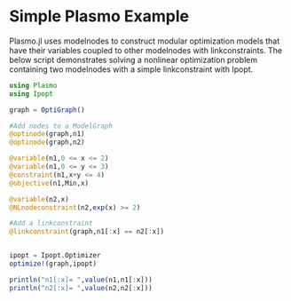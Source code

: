 # Simple Plasmo Example

Plasmo.jl uses modelnodes to construct modular optimization models that have their variables coupled to other modelnodes with linkconstraints.
The below script demonstrates solving a nonlinear optimization problem containing two modelnodes with a simple linkconstraint with Ipopt.

```julia
using Plasmo
using Ipopt

graph = OptiGraph()

#Add nodes to a ModelGraph
@optinode(graph,n1)
@optinode(graph,n2)

@variable(n1,0 <= x <= 2)
@variable(n1,0 <= y <= 3)
@constraint(n1,x+y <= 4)
@objective(n1,Min,x)

@variable(n2,x)
@NLnodeconstraint(n2,exp(x) >= 2)

#Add a linkconstraint
@linkconstraint(graph,n1[:x] == n2[:x])


ipopt = Ipopt.Optimizer
optimize!(graph,ipopt)

println("n1[:x]= ",value(n1,n1[:x]))
println("n2[:x]= ",value(n2,n2[:x]))
```
